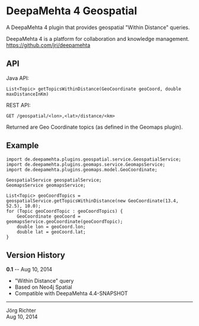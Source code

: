 
DeepaMehta 4 Geospatial
=======================

A DeepaMehta 4 plugin that provides geospatial "Within Distance" queries.

DeepaMehta 4 is a platform for collaboration and knowledge management.  
<https://github.com/jri/deepamehta>


API
---

Java API:

    List<Topic> getTopicsWithinDistance(GeoCoordinate geoCoord, double maxDistanceInKm)

REST API:

    GET /geospatial/<lon>,<lat>/distance/<km>

Returned are Geo Coordinate topics (as defined in the Geomaps plugin).


Example
-------

    import de.deepamehta.plugins.geospatial.service.GeospatialService;
    import de.deepamehta.plugins.geomaps.service.GeomapsService;
    import de.deepamehta.plugins.geomaps.model.GeoCoordinate;

    GeospatialService geospatialService;
    GeomapsService geomapsService;

    List<Topic> geoCoordTopics = geospatialService.getTopicsWithinDistance(new GeoCoordinate(13.4, 52.5), 10.0);
    for (Topic geoCoordTopic : geoCoordTopics) {
        GeoCoordinate geoCoord = geomapsService.geoCoordinate(geoCoordTopic);
        double lon = geoCoord.lon;
        double lat = geoCoord.lat;
    }
    

Version History
---------------

**0.1** -- Aug 10, 2014

* "Within Distance" query
* Based on Neo4j Spatial
* Compatible with DeepaMehta 4.4-SNAPSHOT


------------
Jörg Richter  
Aug 10, 2014
